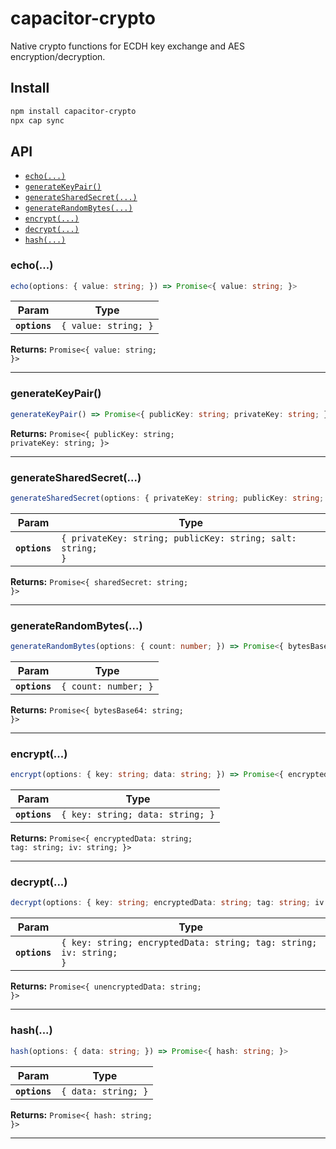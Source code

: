 # capacitor-crypto

Native crypto functions for ECDH key exchange and AES encryption/decryption.

## Install

```bash
npm install capacitor-crypto
npx cap sync
```

## API

<docgen-index>

* [`echo(...)`](#echo)
* [`generateKeyPair()`](#generatekeypair)
* [`generateSharedSecret(...)`](#generatesharedsecret)
* [`generateRandomBytes(...)`](#generaterandombytes)
* [`encrypt(...)`](#encrypt)
* [`decrypt(...)`](#decrypt)
* [`hash(...)`](#hash)

</docgen-index>

<docgen-api>
<!--Update the source file JSDoc comments and rerun docgen to update the docs below-->

### echo(...)

```typescript
echo(options: { value: string; }) => Promise<{ value: string; }>
```

| Param         | Type                            |
| ------------- | ------------------------------- |
| **`options`** | <code>{ value: string; }</code> |

**Returns:** <code>Promise&lt;{ value: string; }&gt;</code>

--------------------


### generateKeyPair()

```typescript
generateKeyPair() => Promise<{ publicKey: string; privateKey: string; }>
```

**Returns:** <code>Promise&lt;{ publicKey: string; privateKey: string; }&gt;</code>

--------------------


### generateSharedSecret(...)

```typescript
generateSharedSecret(options: { privateKey: string; publicKey: string; salt: string; }) => Promise<{ sharedSecret: string; }>
```

| Param         | Type                                                                  |
| ------------- | --------------------------------------------------------------------- |
| **`options`** | <code>{ privateKey: string; publicKey: string; salt: string; }</code> |

**Returns:** <code>Promise&lt;{ sharedSecret: string; }&gt;</code>

--------------------


### generateRandomBytes(...)

```typescript
generateRandomBytes(options: { count: number; }) => Promise<{ bytesBase64: string; }>
```

| Param         | Type                            |
| ------------- | ------------------------------- |
| **`options`** | <code>{ count: number; }</code> |

**Returns:** <code>Promise&lt;{ bytesBase64: string; }&gt;</code>

--------------------


### encrypt(...)

```typescript
encrypt(options: { key: string; data: string; }) => Promise<{ encryptedData: string; tag: string; iv: string; }>
```

| Param         | Type                                        |
| ------------- | ------------------------------------------- |
| **`options`** | <code>{ key: string; data: string; }</code> |

**Returns:** <code>Promise&lt;{ encryptedData: string; tag: string; iv: string; }&gt;</code>

--------------------


### decrypt(...)

```typescript
decrypt(options: { key: string; encryptedData: string; tag: string; iv: string; }) => Promise<{ unencryptedData: string; }>
```

| Param         | Type                                                                          |
| ------------- | ----------------------------------------------------------------------------- |
| **`options`** | <code>{ key: string; encryptedData: string; tag: string; iv: string; }</code> |

**Returns:** <code>Promise&lt;{ unencryptedData: string; }&gt;</code>

--------------------


### hash(...)

```typescript
hash(options: { data: string; }) => Promise<{ hash: string; }>
```

| Param         | Type                           |
| ------------- | ------------------------------ |
| **`options`** | <code>{ data: string; }</code> |

**Returns:** <code>Promise&lt;{ hash: string; }&gt;</code>

--------------------

</docgen-api>
